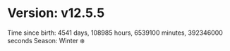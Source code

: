 # Version: v12.5.5
Time since birth: 4541 days, 108985 hours, 6539100 minutes, 392346000 seconds
Season: Winter ❄️
